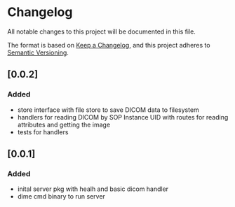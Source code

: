 # Changelog

All notable changes to this project will be documented in this file.

The format is based on [Keep a Changelog](https://keepachangelog.com/en/1.1.0/),
and this project adheres to [Semantic Versioning](https://semver.org/spec/v2.0.0.html).

## [0.0.2]

### Added

- store interface with file store to save DICOM data to filesystem
- handlers for reading DICOM by SOP Instance UID with routes for reading attributes and getting the image
- tests for handlers

## [0.0.1]

### Added

- inital server pkg with healh and basic dicom handler
- dime cmd binary to run server
